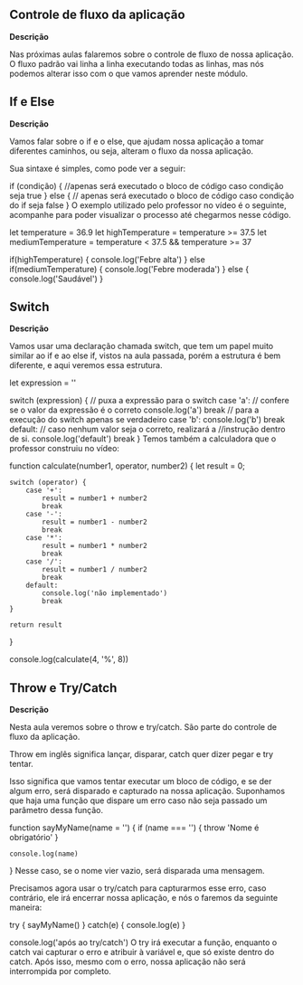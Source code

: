 ## Controle de fluxo da aplicação

**Descrição**

Nas próximas aulas falaremos sobre o controle de fluxo de nossa aplicação. O fluxo padrão vai linha a linha executando todas as linhas, mas nós podemos alterar isso com o que vamos aprender neste módulo.

## If e Else

**Descrição**

Vamos falar sobre o if e o else, que ajudam nossa aplicação a tomar diferentes caminhos, ou seja, alteram o fluxo da nossa aplicação.

Sua sintaxe é simples, como pode ver a seguir:

if (condição) {
    //apenas será executado o bloco de código caso condição seja true
} else {
  // apenas será executado o bloco de código caso condição do if seja false
}
O exemplo utilizado pelo professor no vídeo é o seguinte, acompanhe para poder visualizar o processo até chegarmos nesse código.

let temperature = 36.9
let highTemperature = temperature >= 37.5
let mediumTemperature = temperature < 37.5 && temperature >= 37

if(highTemperature) {
    console.log('Febre alta')
} else if(mediumTemperature) {
    console.log('Febre moderada')
} else {
    console.log('Saudável')
}

## Switch

**Descrição**

Vamos usar uma declaração chamada switch, que tem um papel muito similar ao if e ao else if, vistos na aula passada, porém a estrutura é bem diferente, e aqui veremos essa estrutura.

let expression = ''

switch (expression) { // puxa a expressão para o switch
  case 'a': // confere se o valor da expressão é o correto
    console.log('a')
    break // para a execução do switch apenas se verdadeiro
  case 'b':
    console.log('b')
    break
  default: // caso nenhum valor seja o correto, realizará a 
					 //instrução dentro de si.
    console.log('default')
    break
}
Temos também a calculadora que o professor construiu no vídeo:

function calculate(number1, operator, number2) {
    let result = 0;

    switch (operator) {
        case '+':
            result = number1 + number2
            break
        case '-':
            result = number1 - number2 
            break
        case '*':
            result = number1 * number2
            break
        case '/':
            result = number1 / number2 
            break
        default:
            console.log('não implementado')
            break
    }

    return result
}

console.log(calculate(4, '%', 8))

## Throw e Try/Catch

**Descrição**

Nesta aula veremos sobre o throw e try/catch. São parte do controle de fluxo da aplicação.

Throw em inglês significa lançar, disparar, catch quer dizer pegar e try tentar.

Isso significa que vamos tentar executar um bloco de código, e se der algum erro, será disparado e capturado na nossa aplicação. Suponhamos que haja uma função que dispare um erro caso não seja passado um parâmetro dessa função.

function sayMyName(name = '') {
    if (name === '') {
        throw 'Nome é obrigatório'
    }

    console.log(name)
}
Nesse caso, se o nome vier vazio, será disparada uma mensagem.

Precisamos agora usar o try/catch para capturarmos esse erro, caso contrário, ele irá encerrar nossa aplicação, e nós o faremos da seguinte maneira:

try {
    sayMyName()
} catch(e) {
    console.log(e)
}

console.log('após ao try/catch')
O try irá executar a função, enquanto o catch vai capturar o erro e atribuir à variável e, que só existe dentro do catch. Após isso, mesmo com o erro, nossa aplicação não será interrompida por completo.
